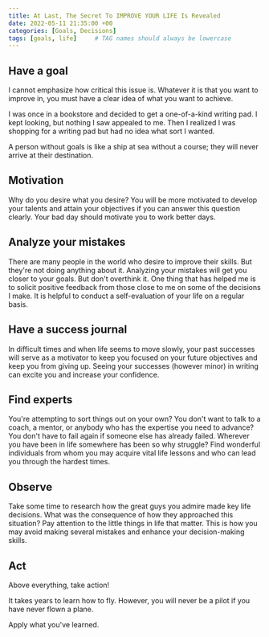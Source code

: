 ```yaml
---
title: At Last, The Secret To IMPROVE YOUR LIFE Is Revealed
date: 2022-05-11 21:35:00 +00
categories: [Goals, Decisions]
tags: [goals, life]     # TAG names should always be lowercase
---
```

## Have a goal

I cannot emphasize how critical this issue is. Whatever it is that you want to improve in, you must have a clear idea of what you want to achieve.

I was once in a bookstore and decided to get a one-of-a-kind writing pad. I kept looking, but nothing I saw appealed to me. Then I realized I was shopping for a writing pad but had no idea what sort I wanted.

A person without goals is like a ship at sea without a course; they will never arrive at their destination.

## Motivation

Why do you desire what you desire? You will be more motivated to develop your talents and attain your objectives if you can answer this question clearly. Your bad day should motivate you to work better days.

## Analyze your mistakes

There are many people in the world who desire to improve their skills. But they're not doing anything about it. Analyzing your mistakes will get you closer to your goals. But don't overthink it. One thing that has helped me is to solicit positive feedback from those close to me on some of the decisions I make. It is helpful to conduct a self-evaluation of your life on a regular basis.

## Have a success journal

In difficult times and when life seems to move slowly, your past successes will serve as a motivator to keep you focused on your future objectives and keep you from giving up. Seeing your successes (however minor) in writing can excite you and increase your confidence.

## Find experts

You're attempting to sort things out on your own? You don't want to talk to a coach, a mentor, or anybody who has the expertise you need to advance? You don't have to fail again if someone else has already failed. Wherever you have been in life somewhere has been so why struggle? Find wonderful individuals from whom you may acquire vital life lessons and who can lead you through the hardest times.

## Observe

Take some time to research how the great guys you admire made key life decisions. What was the consequence of how they approached this situation? Pay attention to the little things in life that matter. This is how you may avoid making several mistakes and enhance your decision-making skills.

## Act

Above everything, take action!

It takes years to learn how to fly. However, you will never be a pilot if you have never flown a plane.

Apply what you've learned.
